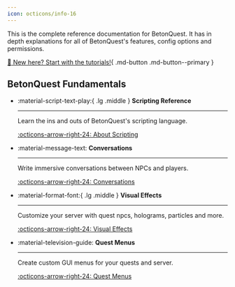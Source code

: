 ```yaml
---
icon: octicons/info-16
---
```

This is the complete reference documentation for BetonQuest.
It has in depth explanations for all of BetonQuest's features, config options and permissions. 

[:hatching_chick: New here? Start with the tutorials!](../Tutorials/Overview.md){ .md-button .md-button--primary }


## BetonQuest Fundamentals
<div class="grid cards" markdown>
 
 -   :material-script-text-play:{ .lg .middle } __Scripting Reference__
 
     ---
 
     Learn the ins and outs of BetonQuest's scripting language.
 
     [:octicons-arrow-right-24: About Scripting](./Scripting/About-Scripting.md)
 
 -   :material-message-text: __Conversations__
 
     ---
 
     Write immersive conversations between NPCs and players.
 
     [:octicons-arrow-right-24: Conversations](./Conversations.md)

 -   :material-format-font:{ .lg .middle }  __Visual Effects__
 
     ---
 
     Customize your server with quest npcs, holograms, particles and more.
 
     [:octicons-arrow-right-24: Visual Effects](Visual-Effects/NPC-Effects/NPC-Hiding.md)

 
 -   :material-television-guide:  __Quest Menus__
 
     ---
 
     Create custom GUI menus for your quests and server.
  
     [:octicons-arrow-right-24: Quest Menus](./Menus/Menu.md)

</div>
